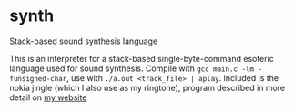 # synth
Stack-based sound synthesis language

This is an interpreter for a stack-based single-byte-command esoteric language used for sound synthesis. Compile with `gcc main.c -lm -funsigned-char`, use with `./a.out <track_file> | aplay`. Included is the nokia jingle (which I also use as my ringtone), program described in more detail on [my website](https://avethenoul.neocities.org/synth)
